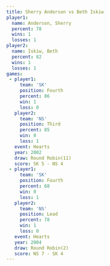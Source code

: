```yaml
---
title: Sherry Anderson vs Beth Iskiw
player1:                
  name: Anderson, Sherry
  percent: 78           
  wins: 1               
  losses: 1             
player2:                
  name: Iskiw, Beth     
  percent: 82           
  wins: 1               
  losses: 1             
games:
 - player1:          
     team: 'SK'      
     position: Fourth
     percent: 86     
     win: 1          
     loss: 0         
   player2:         
     team: 'NS'     
     position: Third
     percent: 85    
     win: 0         
     loss: 1        
   event: Hearts        
   year: 2002           
   draw: Round Robin(11)
   score: SK 5 - NS 4   
 - player1:          
     team: 'SK'      
     position: Fourth
     percent: 68     
     win: 0          
     loss: 1         
   player2:        
     team: 'NS'    
     position: Lead
     percent: 78   
     win: 1        
     loss: 0       
   event: Hearts       
   year: 2004          
   draw: Round Robin(2)
   score: NS 7 - SK 4  
---
```

